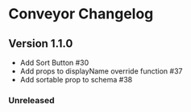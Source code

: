 # Conveyor Changelog

## Version 1.1.0

-   Add Sort Button #30
-   Add props to displayName override function #37
-   Add sortable prop to schema #38

### Unreleased
